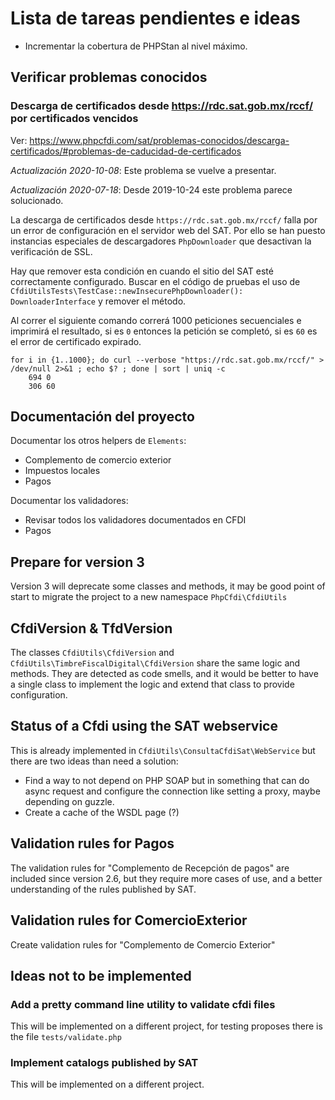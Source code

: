# Lista de tareas pendientes e ideas

- Incrementar la cobertura de PHPStan al nivel máximo.

## Verificar problemas conocidos

### Descarga de certificados desde <https://rdc.sat.gob.mx/rccf/> por certificados vencidos

Ver: <https://www.phpcfdi.com/sat/problemas-conocidos/descarga-certificados/#problemas-de-caducidad-de-certificados>

*Actualización 2020-10-08*: Este problema se vuelve a presentar.

*Actualización 2020-07-18*: Desde 2019-10-24 este problema parece solucionado.

La descarga de certificados desde `https://rdc.sat.gob.mx/rccf/` falla por un error de configuración
en el servidor web del SAT. Por ello se han puesto instancias especiales de descargadores `PhpDownloader`
que desactivan la verificación de SSL.

Hay que remover esta condición en cuando el sitio del SAT esté correctamente configurado.
Buscar en el código de pruebas el uso de `CfdiUtilsTests\TestCase::newInsecurePhpDownloader(): DownloaderInterface`
y remover el método.

Al correr el siguiente comando correrá 1000 peticiones secuenciales e imprimirá el resultado, si es `0` entonces
la petición se completó, si es `60` es el error de certificado expirado.

```shell
for i in {1..1000}; do curl --verbose "https://rdc.sat.gob.mx/rccf/" > /dev/null 2>&1 ; echo $? ; done | sort | uniq -c
    694 0
    306 60
```

## Documentación del proyecto

Documentar los otros helpers de `Elements`:

- Complemento de comercio exterior
- Impuestos locales
- Pagos

Documentar los validadores:

- Revisar todos los validadores documentados en CFDI
- Pagos


## Prepare for version 3

Version 3 will deprecate some classes and methods, it may be good point of start to migrate the project
to a new namespace `PhpCfdi\CfdiUtils`


## CfdiVersion & TfdVersion

The classes `CfdiUtils\CfdiVersion` and `CfdiUtils\TimbreFiscalDigital\CfdiVersion`
share the same logic and methods. They are detected as code smells, and it would be better
to have a single class to implement the logic and extend that class to provide configuration.


## Status of a Cfdi using the SAT webservice

This is already implemented in `CfdiUtils\ConsultaCfdiSat\WebService` but there are two
ideas than need a solution:

- Find a way to not depend on PHP SOAP but in something that can do async
  request and configure the connection like setting a proxy, maybe depending on guzzle.
- Create a cache of the WSDL page (?)


## Validation rules for Pagos

The validation rules for "Complemento de Recepción de pagos" are included since version 2.6, but
they require more cases of use, and a better understanding of the rules published by SAT.


## Validation rules for ComercioExterior

Create validation rules for "Complemento de Comercio Exterior"


## Ideas not to be implemented

### Add a pretty command line utility to validate cfdi files

This will be implemented on a different project, for testing proposes there is the file `tests/validate.php`


### Implement catalogs published by SAT

This will be implemented on a different project.

